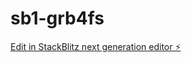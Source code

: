 # sb1-grb4fs

[Edit in StackBlitz next generation editor ⚡️](https://stackblitz.com/~/github.com/DonEdgarpai/sb1-grb4fs)